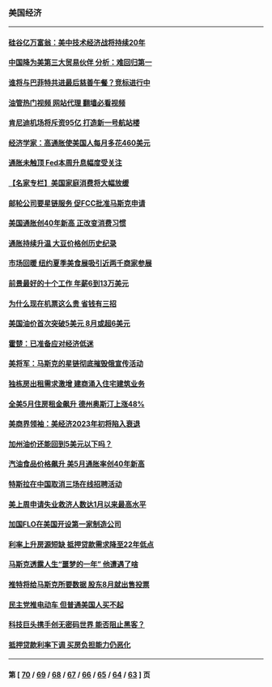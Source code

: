 ### 美国经济
---
#### [硅谷亿万富翁：美中技术经济战将持续20年](../../pages/ncid1078158/n13759522.md?06150445) 
#### [中国降为美第三大贸易伙伴 分析：难回归第一](../../pages/ncid1078158/n13759515.md?06150445) 
#### [谁将与巴菲特共进最后慈善午餐？竞标进行中](../../pages/ncid1078158/n13759401.md?06150445) 
#### [油管热门视频 网站代理 翻墙必看视频](http://209.222.30.114:81/youtube.html?06150445)
#### [肯尼迪机场将斥资95亿 打造新一号航站楼](../../pages/ncid1078158/n13759094.md?06150445) 
#### [经济学家：高通胀使美国人每月多花460美元](../../pages/ncid1078158/n13758981.md?06150445) 
#### [通胀未触顶 Fed本周升息幅度受关注](../../pages/ncid1078158/n13758924.md?06150445) 
#### [【名家专栏】美国家庭消费将大幅放缓](../../pages/ncid1078158/n13758718.md?06150445) 
#### [邮轮公司要星链服务 促FCC批准马斯克申请](../../pages/ncid1078158/n13758794.md?06150445) 
#### [美国通胀创40年新高 正改变消费习惯](../../pages/ncid1078158/n13758901.md?06150445) 
#### [通胀持续升温 大豆价格创历史纪录](../../pages/ncid1078158/n13758792.md?06150445) 
#### [市场回暖 纽约夏季美食展吸引近两千商家参展](../../pages/ncid1078158/n13758371.md?06150445) 
#### [前景最好的十个工作 年薪6到13万美元](../../pages/ncid1078158/n13756850.md?06150445) 
#### [为什么现在机票这么贵 省钱有三招](../../pages/ncid1078158/n13755441.md?06150445) 
#### [美国油价首次突破5美元 8月或超6美元](../../pages/ncid1078158/n13757282.md?06150445) 
#### [霍楚：已准备应对经济低迷](../../pages/ncid1078158/n13757023.md?06150445) 
#### [美将军：马斯克的星链彻底摧毁俄宣传活动](../../pages/ncid1078158/n13756893.md?06150445) 
#### [独栋房出租需求激增 建商涌入住宅建筑业务](../../pages/ncid1078158/n13756830.md?06150445) 
#### [全美5月住房租金飙升 德州奥斯汀上涨48%](../../pages/ncid1078158/n13756873.md?06150445) 
#### [美商界领袖：美经济2023年初将陷入衰退](../../pages/ncid1078158/n13756828.md?06150445) 
#### [加州油价还能回到5美元以下吗？](../../pages/ncid1078158/n13756819.md?06150445) 
#### [汽油食品价格飙升 美5月通胀率创40年新高](../../pages/ncid1078158/n13756708.md?06150445) 
#### [特斯拉在中国取消三场在线招聘活动](../../pages/ncid1078158/n13756628.md?06150445) 
#### [美上周申请失业救济人数达1月以来最高水平](../../pages/ncid1078158/n13755909.md?06150445) 
#### [加国FLO在美国开设第一家制造公司](../../pages/ncid1078158/n13755921.md?06150445) 
#### [利率上升房源短缺 抵押贷款需求降至22年低点](../../pages/ncid1078158/n13755271.md?06150445) 
#### [马斯克透露人生“噩梦的一年” 他遭遇了啥](../../pages/ncid1078158/n13755211.md?06150445) 
#### [推特将给马斯克所要数据 股东8月就出售投票](../../pages/ncid1078158/n13755165.md?06150445) 
#### [民主党推电动车 但普通美国人买不起](../../pages/ncid1078158/n13754574.md?06150445) 
#### [科技巨头携手创无密码世界 能否阻止黑客？](../../pages/ncid1078158/n13755124.md?06150445) 
#### [抵押贷款利率下调 买房负担能力仍恶化](../../pages/ncid1078158/n13754778.md?06150445) 

---
#### 第 [ [70](./70.md?06150445) / [69](./69.md?06150445) / [68](./68.md?06150445) / [67](./67.md?06150445) / [66](./66.md?06150445) / [65](./65.md?06150445) / [64](./64.md?06150445) / [63](./63.md?06150445) ] 页
